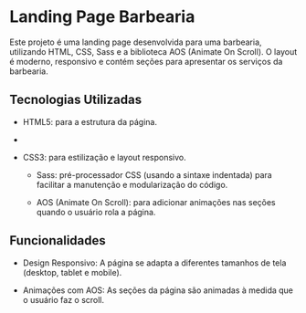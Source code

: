 # Landing Page Barbearia

Este projeto é uma landing page desenvolvida para uma barbearia, utilizando HTML, CSS, Sass e a biblioteca AOS (Animate On Scroll). O layout é moderno, responsivo e contém seções para apresentar os serviços da barbearia.

## Tecnologias Utilizadas

  - HTML5: para a estrutura da página.
  - 
  - CSS3: para estilização e layout responsivo.
    
	-	Sass: pré-processador CSS (usando a sintaxe indentada) para facilitar a manutenção e modularização do código.
    
	-	AOS (Animate On Scroll): para adicionar animações nas seções quando o usuário rola a página.

## Funcionalidades

  - Design Responsivo: A página se adapta a diferentes tamanhos de tela (desktop, tablet e mobile).
    
  - Animações com AOS: As seções da página são animadas à medida que o usuário faz o scroll.
